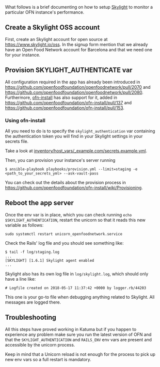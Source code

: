 What follows is a brief documenting on how to setup [Skylight](skylight.io) to monitor a particular OFN instance's performance.

## Create a Skylight OSS account

First, create an Skylight account for open source at
https://www.skylight.io/oss. In the signup form mention that we already have an
Open Food Network account for Barcelona and that we need one for your instance.

## Provision SKYLIGHT_AUTHENTICATE var

All configuration required in the app has already been introduced in https://github.com/openfoodfoundation/openfoodnetwork/pull/2070 and https://github.com/openfoodfoundation/openfoodnetwork/pull/2080. Furthermore, [ofn-install](https://github.com/openfoodfoundation/ofn-install) has also support for it, added in https://github.com/openfoodfoundation/ofn-install/pull/137 and https://github.com/openfoodfoundation/ofn-install/pull/153.

### Using ofn-install
All you need to do is to specify the `skylight_authentication` var containing the authentication token you will find in your Skylight settings in your secrets file. 



Take a look at [inventory/host_vars/_example.com/secrets.example.yml](https://github.com/openfoodfoundation/ofn-install/blob/f5213473a628769141184716481e59c93914698d/inventory/host_vars/_example.com/secrets.example.yml#L25).

Then, you can provision your instance's server running

```
$ ansible-playbook playbooks/provision.yml --limit=staging -e
<path_to_your_secrets_yml> --ask-vault-pass
```

You can check out the details about the provision process in
https://github.com/openfoodfoundation/ofn-install/wiki/Provisioning.

## Reboot the app server

Once the env var is in place, which you can check running `echo $SKYLIGHT_AUTHENTICATION`, restart the unicorn so that it reads this new variable as follows:

```
sudo systemctl restart unicorn_openfoodnetwork.service
```

Check the Rails' log file and you should see something like:

```
$ tail -f log/staging.log
...
[SKYLIGHT] [1.6.1] Skylight agent enabled
...
```

Skylight also has its own log file in `log/skylight.log`, which should only have
a line like:

```
# Logfile created on 2018-05-17 11:37:42 +0000 by logger.rb/44203
```

This one is your go-to file when debugging anything related to Skylight. All
messages are logged there.

## Troubleshooting

All this steps have proved working in Katuma but if you happen to experience any
problem make sure you run the latest version of OFN and that the
`SKYLIGHT_AUTHENTICATION` and `RAILS_ENV` env vars are present and accessible by
the unicorn process.

Keep in mind that a Unicorn reload is not enough for the process to pick up new
env vars so a full restart is mandatory.
